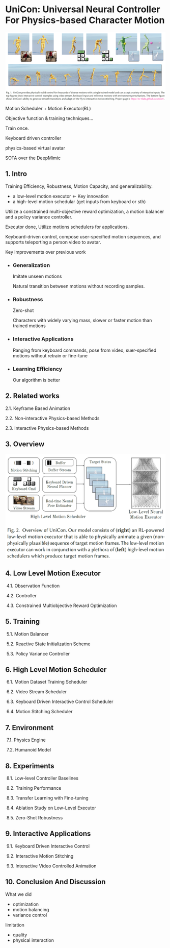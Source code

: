 # UniCon: Universal Neural Controller For Physics-based Character Motion

![image-20201218111557528](Images/Abstract.png)

Motion Scheduler + Motion Executor(RL)

Objective function & training techniques...

Train once.

Keyboard driven controller

physics-based virtual avatar

SOTA over the DeepMimic

## 1. Intro

Training Efficiency, Robustness, Motion Capacity, and generalizability.

- a low-level motion executor  <- Key innovation
- a high-level motion schedular (get inputs from keyboard or sth)

Utilize a constrained multi-objective reward optimization,  a motion balancer and a policy variance controller.

Executor done, Utilize motions schedulers for applications.

Keyboard-driven control, compose user-specified motion sequences, and supports teleporting a person video to avatar.



Key improvements over previous work

- ### Generalization

  Imitate unseen motions 

  Natural transition  between motions without recording samples.

- ### Robustness

  Zero-shot

  Characters with widely varying mass, slower or faster motion than trained motions

  

- ### Interactive Applications

  Ranging from keyboard commands, pose from video, suer-specified motions without retrain or fine-tune

- ### Learning Efficiency

  Our algorithm is better

## 2. Related works

   2.1. Keyframe Based Animation

   2.2. Non-interactive Physics-based Methods

   2.3. Interactive Physics-based Methods

## 3. Overview

![image-20201218112421593](Images/overview.png)

## 4.  Low Level Motion Executor

​	4.1. Observation Function

​	4.2. Controller

​	4.3. Constrained Multiobjective Reward Optimization

## 5. Training

​	5.1. Motion Balancer

​	5.2. Reactive State Initialization Scheme

​	5.3. Policy Variance Controller

## 6. High Level Motion Scheduler

​	6.1. Motion Dataset Training Scheduler

​	6.2. Video Stream Scheduler

​	6.3. Keyboard Driven Interactive Control Scheduler

​	6.4. Motion Stitching Scheduler

## 7. Environment

​	7.1. Physics Engine

​	7.2. Humanoid Model

## 8. Experiments

​	8.1. Low-level Controller Baselines

​	8.2. Training Performance

​	8.3. Transfer Learning with Fine-tuning

​	8.4. Ablation Study on Low-Level Executor

​	8.5. Zero-Shot Robustness

## 9. Interactive Applications

​	9.1. Keyboard Driven Interactive Control

​	9.2. Interactive Motion Stitching

​	9.3. Interactive Video Controlled Animation

## 10. Conclusion And Discussion

What we did

- optimization
- motion balancing
- variance control

limitation

- quality
- physical interaction